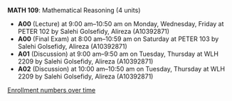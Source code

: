 **MATH 109**: Mathematical Reasoning (4 units)

- **A00** (Lecture) at 9:00 am–10:50 am on Monday, Wednesday, Friday at PETER 102 by Salehi Golsefidy, Alireza (A10392871)
- **A00** (Final Exam) at 8:00 am–10:59 am on Saturday at PETER 103 by Salehi Golsefidy, Alireza (A10392871)
- **A01** (Discussion) at 9:00 am–9:50 am on Tuesday, Thursday at WLH 2209 by Salehi Golsefidy, Alireza (A10392871)
- **A02** (Discussion) at 10:00 am–10:50 am on Tuesday, Thursday at WLH 2209 by Salehi Golsefidy, Alireza (A10392871)

[Enrollment numbers over time](./MATH109.tsv)
